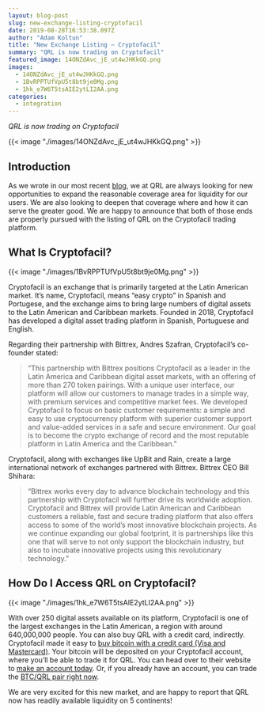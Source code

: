```yaml
---
layout: blog-post
slug: new-exchange-listing-cryptofacil
date: 2019-08-28T16:53:38.097Z
author: "Adam Koltun"
title: "New Exchange Listing — Cryptofacil"
summary: "QRL is now trading on Cryptofacil"
featured_image: 14ONZdAvc_jE_ut4wJHKkGQ.png
images:
  - 14ONZdAvc_jE_ut4wJHKkGQ.png
  - 1BvRPPTUfVpU5t8bt9je0Mg.png
  - 1hk_e7W6T5tsAIE2ytLI2AA.png
categories:
  - integration
---
```


*QRL is now trading on Cryptofacil*

{{< image "./images/14ONZdAvc_jE_ut4wJHKkGQ.png" >}}

## Introduction

As we wrote in our most recent [blog](/blog/last-week-in-qrl-august-20-26), we at QRL are always looking for new opportunities to expand the reasonable coverage area for liquidity for our users. We are also looking to deepen that coverage where and how it can serve the greater good. We are happy to announce that both of those ends are properly pursued with the listing of QRL on the Cryptofacil trading platform.

## What Is Cryptofacil?

{{< image "./images/1BvRPPTUfVpU5t8bt9je0Mg.png" >}}

Cryptofacil is an exchange that is primarily targeted at the Latin American market. It’s name, Cryptofacil, means “easy crypto” in Spanish and Portugese, and the exchange aims to bring large numbers of digital assets to the Latin American and Caribbean markets. Founded in 2018, Cryptofacil has developed a digital asset trading platform in Spanish, Portuguese and English.

Regarding their partnership with Bittrex, Andres Szafran, Cryptofacil’s co-founder stated:
> “This partnership with Bittrex positions Cryptofacil as a leader in the Latin America and Caribbean digital asset markets, with an offering of more than 270 token pairings. With a unique user interface, our platform will allow our customers to manage trades in a simple way, with premium services and competitive market fees. We developed Cryptofacil to focus on basic customer requirements: a simple and easy to use cryptocurrency platform with superior customer support and value-added services in a safe and secure environment. Our goal is to become the crypto exchange of record and the most reputable platform in Latin America and the Caribbean.”

Cryptofacil, along with exchanges like UpBit and Rain, create a large international network of exchanges partnered with Bittrex. Bittrex CEO Bill Shihara:
> “Bittrex works every day to advance blockchain technology and this partnership with Cryptofacil will further drive its worldwide adoption. Cryptofacil and Bittrex will provide Latin American and Caribbean customers a reliable, fast and secure trading platform that also offers access to some of the world’s most innovative blockchain projects. As we continue expanding our global footprint, it is partnerships like this one that will serve to not only support the blockchain industry, but also to incubate innovative projects using this revolutionary technology.”

## How Do I Access QRL on Cryptofacil?

{{< image "./images/1hk_e7W6T5tsAIE2ytLI2AA.png" >}}

With over 250 digital assets available on its platform, Cryptofacil is one of the largest exchanges in the Latin American, a region with around 640,000,000 people. You can also buy QRL with a credit card, indirectly. Cryptofacil made it easy to [buy bitcoin with a credit card (Visa and Mastercard)](https://cryptofacil.com/comprar-bitcoin-btc-tarjeta-visa-mastercard). Your bitcoin will be deposited on your Cryptofacil account, where you’ll be able to trade it for QRL. You can head over to their website to [make an account today](https://cryptofacil.com/sign-up). Or, if you already have an account, you can trade the [BTC/QRL pair right now](https://cryptofacil.com/trading-view/167/BTC-QRL).

We are very excited for this new market, and are happy to report that QRL now has readily available liquidity on 5 continents!